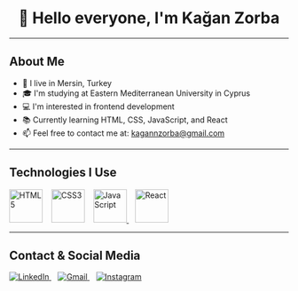 <h1 align="center">👋 Hello everyone, I'm <strong>Kağan Zorba</strong></h1>

---

## About Me

- 📍 I live in Mersin, Turkey  
- 🎓 I'm studying at Eastern Mediterranean University in Cyprus  
- 💻 I'm interested in frontend development  
- 📚 Currently learning HTML, CSS, JavaScript, and React  
- 📫 Feel free to contact me at: kagannzorba@gmail.com  

---

## Technologies I Use

<head>
<p align="left">
  <a href="https://developer.mozilla.org/en-US/docs/Web/HTML" target="blank" style="text-decoration:none;">
    <img width="60" height="60" src="https://cdn.jsdelivr.net/gh/devicons/devicon/icons/html5/html5-original.svg" alt="HTML5" />
  </a>
  &nbsp;&nbsp;
  <a href="https://developer.mozilla.org/en-US/docs/Web/CSS" target="blank" style="text-decoration:none;">
    <img width="60" height="60" src="https://cdn.jsdelivr.net/gh/devicons/devicon/icons/css3/css3-original.svg" alt="CSS3" />
  </a>
  &nbsp;&nbsp;
  <a href="https://developer.mozilla.org/en-US/docs/Web/JavaScript" target="blank">
    <img width="60" height="60" src="https://cdn.jsdelivr.net/gh/devicons/devicon/icons/javascript/javascript-original.svg" alt="JavaScript" />
  </a>
  &nbsp;&nbsp;
  <a href="https://reactjs.org/" target="blank">
    <img width="60" height="60" src="https://cdn.jsdelivr.net/gh/devicons/devicon/icons/react/react-original.svg" alt="React" />
  </a>
</p>
</head>

--- 
## Contact & Social Media

<p align="left">
  <a href="https://www.linkedin.com/in/ka%C4%9Fanzorba-tech/" target="_blank">
    <img src="https://img.shields.io/badge/LinkedIn-0077B5?style=for-the-badge&logo=linkedin&logoColor=white" alt="LinkedIn" />
  </a>
  &nbsp;&nbsp;
  <a href="mailto:kagannzorba@gmail.com" target="_blank">
    <img src="https://img.shields.io/badge/Gmail-D14836?style=for-the-badge&logo=gmail&logoColor=white" alt="Gmail" />
  </a>
  &nbsp;&nbsp;
  <a href="https://www.instagram.com/kagan.zorba/" target="_blank">
    <img src="https://img.shields.io/badge/Instagram-E4405F?style=for-the-badge&logo=instagram&logoColor=white" alt="Instagram" />
  </a>
</p>
